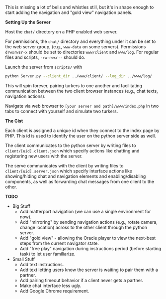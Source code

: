 This is missing a lot of bells and whistles still,
but it's in shape enough to start adding the navigation and "gold view" navigation panels.

**Setting Up the Server**

Host the `chat/` directory on a PHP enabled web server.

For permissions, the `chat/` directory and everything under it can be set to the web server group,
(e.g., `www-data` on some servers).
Permissions `drwxrwsr-x` should be set to directories `www/client` and `www/log`.
For regular files and scripts,  `-rw-rwxr--` should do.

Launch the server from `scripts/` with

```bash
python Server.py --client_dir ../www/client/ --log_dir ../www/log/
```

This will spin forever, pairing turkers to one another and facilitating communication between the two client browser
instances (e.g., chat texts, navigation actions).

Navigate via web browser to `[your server and path]/www/index.php` in two tabs to connect
with yourself and simulate two turkers.

**The Gist**

Each client is assigned a unique id when they connect to the index page by PHP.
This id is used to identify the user on the python server side as well.

The client communicates to the python server by writing files to `client/[uid].client.json` which
specify actions like chatting and registering new users with the server.

The serve communicates with the client by writing files to `client/[uid].server.json` which specify
interface actions like showing/hiding chat and navigation elements and enabling/disabling components, as well
as forwarding chat messages from one client to the other.

**TODO**
* Big Stuff
    * Add matterport navigation (we can use a single environment for now).
    * Add "mirroring" by sending navigation actions (e.g., rotate camera, change location) across to the other
client through the python server.
    * Add "gold view" - allowing the Oracle player to view the next-best steps from the current navigator state.
    * Add "free play" navigation during instructions period (before starting task) to let user familiarize.
* Small Stuff
    * Add text instructions.
    * Add text letting users know the server is waiting to pair them with a partner.
    * Add pairing timeout behavior if a client never gets a partner.
    * Make chat interface less ugly.
    * Add Google Chrome requirement.
    